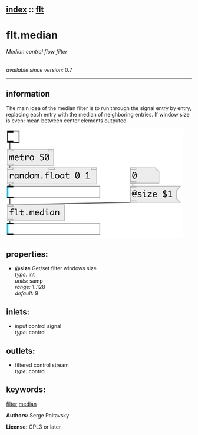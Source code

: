 [index](index.html) :: [flt](category_flt.html)
---

# flt.median

###### Median control flow filter

*available since version:* 0.7

---


## information
The main idea of the median filter is to run through the signal entry by entry, replacing each entry with the median of neighboring entries. If window size is even: mean between center elements outputed


[![example](../examples/img/flt.median.jpg)](../examples/pd/flt.median.pd)







## properties:

* **@size** 
Get/set filter windows size<br>
_type:_ int<br>
_units:_ samp<br>
_range:_ 1..128<br>
_default:_ 9<br>



## inlets:

* input control signal<br>
_type:_ control



## outlets:

* filtered control stream<br>
_type:_ control



## keywords:

[filter](keywords/filter.html)
[median](keywords/median.html)






**Authors:** Serge Poltavsky




**License:** GPL3 or later





